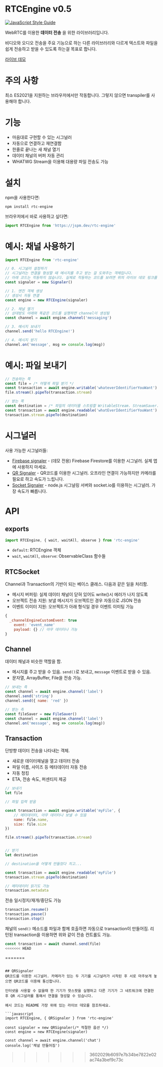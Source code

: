 # RTCEngine v0.5

[![JavaScript Style Guide](https://cdn.rawgit.com/standard/standard/master/badge.svg)](https://github.com/standard/standard)

WebRTC를 이용한 __데이터 전송__ 을 위한 라이브러리입니다. 

비디오와 오디오 전송을 주요 기능으로 하는 다른 라이브러리와 다르게 텍스트와 파일을 쉽게 전송하고 받을 수 있도록 하는걸 목표로 합니다.

[라이브 데모](https://stackblitz.com/edit/js-5nfron?file=index.js)

# 주의 사항
최소 ES2021을 지원하는 브라우저에서만 작동합니다. 그렇지 않으면 transpiler를 사용해야 합니다.

# 기능
- 마음대로 구현할 수 있는 시그널러
- 자동으로 연결하고 재연결함
- 한줄로 끝나는 새 채널 열기
- 데이터 채널의 버퍼 자동 관리
- WHATWG Stream을 이용해 대용량 파일 전송도 가능

# 설치
npm을 사용한다면: 
```
npm install rtc-engine
```

브라우저에서 바로 사용하고 싶다면:
```javascript
import RTCEngine from 'https://jspm.dev/rtc-engine'
```

# 예시: 채널 사용하기
```javascript
import RTCEngine from 'rtc-engine'

// 0. 시그널러 설정하기
// 시그널러는 연결을 형성할 때 메시지를 주고 받는 걸 도와주는 객체입니다.
// 아래 코드는 작동하지 않습니다. 실제로 작동하는 코드를 보려면 위의 라이브 데모 링크를 따라가세요.
const signaler = new Signaler()

// 1. 엔진 객체 생성
// 생성시 자동 연결
const engine = new RTCEngine(signaler)

// 2. 채널 열기
// 상대방도 아래와 똑같은 코드를 실행하면 channel이 생성됨
const channel = await engine.channel('messaging')

// 3. 메시지 보내기
channel.send('hello RTCEngine!')

// 4. 메시지 받기
channel.on('message', msg => console.log(msg))
```

# 예시: 파일 보내기
```javascript
// 전송하는 쪽
const file = /* 어떻게 파일 받기 */
const transaction = await engine.writable('whateverIdentifierYouWant')
file.stream().pipeTo(transaction.stream)

// 받는 쪽
const destination = /* 파일의 데이터를 스트림할 WritableStream. StreamSaver.js같은거 사용 가능 */
const transaction = await engine.readable('whatEverIdentifierYouWant')
transaction.stream.pipeTo(destination)
```

# 시그널러
사용 가능한 시그널러들:
 - [Firebase signaler](https://github.com/Quasar-Kim/rtc-engine-signaler-firebase) - (데모 전용) Firebase Firestore를 이용한 시그널러. 실제 앱에 사용하지 마세요.
 - [QR Signaler](https://github.com/Quasar-Kim/rtc-engine-signaler-qr) - QR코드를 이용한 시그널러. 오프라인 연결이 가능하지만 카메라를 필요로 하고 속도가 느립니다.
 - [Socket Signaler](https://github.com/Quasar-Kim/rtc-engine-signaler-socket) - node.js 시그널링 서버와 socket.io를 이용하는 시그널러. 가장 속도가 빠릅니다.


# API

## exports

```javascript
import RTCEngine, { wait, waitAll, observe } from 'rtc-engine'
```
 - `default`: RTCEngine 객체
 - `wait`, `waitAll`, `observe`: ObservableClass 함수들

## RTCSocket

Channel과 Transaction의 기반이 되는 베이스 클래스. 다음과 같은 일을 처리함.

- 메시지 버퍼링: 실제 데이터 채널이 닫혀 있어도 write()시 에러가 나지 않도록
- 오브젝트 전송 지원: 보낼 메시지가 오브젝트인 경우 자동으로 JSON 전송
- 이벤트 이미터 지원: 오브젝트가 아래 형식일 경우 이벤트 이미팅 가능

```jsx
{
  _channelEngineCustomEvent: true
	event: 'event_name'
	payload: {} // 아무 데이터나 가능 
}
```

## Channel

데이터 채널과 비슷한 역할을 함.
- 메시지를 주고 받을 수 있음. `send()`로 보내고, `message` 이벤트로 받을 수 있음.
- 문자열, ArrayBuffer, File을 전송 가능.

```jsx
// 보내는 측
const channel = await engine.channel('label')
channel.send('string')
channel.send({ name: 'red' })

// 받는 측
const fileSaver = new FileSaver()
const channel = await engine.channel('label')
channel.on('message', msg => console.log(msg))
```

## Transaction

단방향 데이터 전송을 나타내는 객체.

- 새로운 데이터채널을 열고 데이터 전송
- 파일 이름, 사이즈 등 메타데이터 자동 전송
- 자동 청킹
- ETA, 전송 속도, 퍼센티지 제공

```jsx
// 보내기
let file

// 파일 입력 받음

const transaction = await engine.writable('myFile', {
    // 메타데이터, 아무 데이터나 보낼 수 있음
    name: file.name,
    size: file.size
})

file.stream().pipeTo(transaction.stream)


// 받기
let destination

// destination을 어떻게 만들었다 치고...

const transaction = await engine.readable('myFile')
transaction.stream.pipeTo(destination)

// 메타데이터 읽기도 가능
transaction.metadata
```

전송 일시정지/재개/중단도 가능
```jsx
transaction.resume()
transaction.pause()
transaction.stop()
```

채널의 `send()` 메소드를 파일과 함께 호출하면 자동으로 transaction이 만들어짐. 리턴된 transaction을 이용하면 위와 같이 전송 컨트롤도 가능.

```javascript
const transaction = await channel.send(file)
<<<<<<< HEAD
```
=======
```

## QRSignaler
QR코드를 이용한 시그널러. 카메라가 있는 두 기기를 시그널러가 시작된 후 서로 마주보게 놓으면 QR코드를 이용해 통신합니다.

인터넷을 사용할 수 없을때 한 기기가 핫스팟을 실행하고 다른 기기가 그 네트워크에 연결한 후 QR 시그널러를 통해서 연결을 형성할 수 있습니다.

예시 코드는 README 가장 위에 있는 라이브 데모를 참조하세요.

```javascript
import RTCEngine, { QRSignaler } from 'rtc-engine'

const signaler = new QRSignaler(/* 적절한 옵션 */)
const engine = new RTCEngine(signaler)

const channel = await engine.channel('chat')
console.log('채널 만들어짐')
```
>>>>>>> 3602029b6097e7b34be7822e02ac74a3bef9c73c
